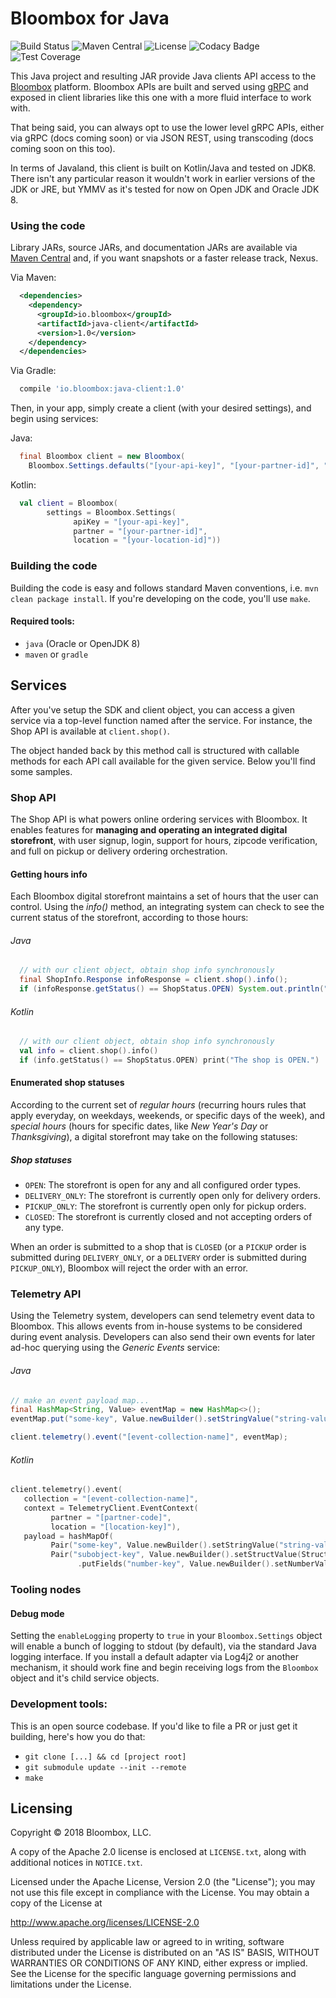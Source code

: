 # Bloombox for Java

![Build Status](https://travis-ci.org/Bloombox/Java.svg?branch=master) ![Maven Central](https://img.shields.io/maven-central/v/io.bloombox/java-client.svg) ![License](https://img.shields.io/badge/License-Apache%202.0-blue.svg) ![Codacy Badge](https://api.codacy.com/project/badge/Grade/e76289cfda1c44deb7fed137f504e164) ![Test Coverage](https://api.codeclimate.com/v1/badges/97f47bd5c867f368414a/test_coverage)

This Java project and resulting JAR provide Java clients API access to the [Bloombox](https://bloombox.io) platform.
Bloombox APIs are built and served using [gRPC](https://grpc.io) and exposed in client libraries like this one with a
more fluid interface to work with.

That being said, you can always opt to use the lower level gRPC APIs, either via gRPC (docs coming soon) or via JSON
REST, using transcoding (docs coming soon on this too).

In terms of Javaland, this client is built on Kotlin/Java and tested on JDK8. There isn't any particular reason it
wouldn't work in earlier versions of the JDK or JRE, but YMMV as it's tested for now on Open JDK and Oracle JDK 8.


### Using the code

Library JARs, source JARs, and documentation JARs are available via [Maven Central](http://search.maven.org/#search%7Cgav%7C1%7Cg%3A%22io.bloombox%22%20AND%20a%3A%22java-client%22) and, if you want snapshots or a faster release track, Nexus.

Via Maven:
```xml
  <dependencies>
    <dependency>
      <groupId>io.bloombox</groupId>
      <artifactId>java-client</artifactId>
      <version>1.0</version>
    </dependency>
  </dependencies>
```

Via Gradle:
```gradle
  compile 'io.bloombox:java-client:1.0'
```

Then, in your app, simply create a client (with your desired settings), and begin using services:

Java:

```java
  final Bloombox client = new Bloombox(
    Bloombox.Settings.defaults("[your-api-key]", "[your-partner-id]", "[your-location-id]"))
```

Kotlin:
```kotlin
  val client = Bloombox(
        settings = Bloombox.Settings(
              apiKey = "[your-api-key]",
              partner = "[your-partner-id]",
              location = "[your-location-id]"))
```


### Building the code

Building the code is easy and follows standard Maven conventions, i.e. `mvn clean package install`.
If you're developing on the code, you'll use `make`.

#### Required tools:

- `java` (Oracle or OpenJDK 8)
- `maven` or `gradle`


## Services

After you've setup the SDK and client object, you can access a given service via a top-level function named after the
service. For instance, the Shop API is available at `client.shop()`.

The object handed back by this method call is structured with callable methods for each API call available for the given
service. Below you'll find some samples.


### Shop API

The Shop API is what powers online ordering services with Bloombox. It enables features for **managing and operating an
integrated digital storefront**, with user signup, login, support for hours, zipcode verification, and full on pickup or
delivery ordering orchestration.

#### Getting hours info

Each Bloombox digital storefront maintains a set of hours that the user can control. Using the *info()* method, an
integrating system can check to see the current status of the storefront, according to those hours:

###### Java
```java
  // with our client object, obtain shop info synchronously
  final ShopInfo.Response infoResponse = client.shop().info();
  if (infoResponse.getStatus() == ShopStatus.OPEN) System.out.println("The shop is OPEN.");
```

###### Kotlin
```kotlin
  // with our client object, obtain shop info synchronously
  val info = client.shop().info()
  if (info.getStatus() == ShopStatus.OPEN) print("The shop is OPEN.")
```

#### Enumerated shop statuses

According to the current set of _regular hours_ (recurring hours rules that apply everyday, on weekdays, weekends, or
specific days of the week), and _special hours_ (hours for specific dates, like _New Year's Day_ or _Thanksgiving_), a
digital storefront may take on the following statuses:

##### Shop statuses
- `OPEN`: The storefront is open for any and all configured order types.
- `DELIVERY_ONLY`: The storefront is currently open only for delivery orders.
- `PICKUP_ONLY`: The storefront is currently open only for pickup orders.
- `CLOSED`: The storefront is currently closed and not accepting orders of any type.

When an order is submitted to a shop that is `CLOSED` (or a `PICKUP` order is submitted during `DELIVERY_ONLY`, or a
`DELIVERY` order is submitted during `PICKUP_ONLY`), Bloombox will reject the order with an error.

### Telemetry API

Using the Telemetry system, developers can send telemetry event data to Bloombox. This allows events from in-house
systems to be considered during event analysis. Developers can also send their own events for later ad-hoc querying
using the *Generic Events* service:

###### Java
```java
// make an event payload map...
final HashMap<String, Value> eventMap = new HashMap<>();
eventMap.put("some-key", Value.newBuilder().setStringValue("string-value").build());

client.telemetry().event("[event-collection-name]", eventMap);
```

###### Kotlin
```kotlin
client.telemetry().event(
   collection = "[event-collection-name]",
   context = TelemetryClient.EventContext(
         partner = "[partner-code]",
         location = "[location-key]"),
   payload = hashMapOf(
         Pair("some-key", Value.newBuilder().setStringValue("string-value").build()),
         Pair("subobject-key", Value.newBuilder().setStructValue(Struct.newBuilder()
               .putFields("number-key", Value.newBuilder().setNumberValue(id).build())).build())))
```

### Tooling nodes

#### Debug mode

Setting the `enableLogging` property to `true` in your `Bloombox.Settings` object will enable a bunch of logging to
stdout (by default), via the standard Java logging interface. If you install a default adapter via Log4j2 or another
mechanism, it should work fine and begin receiving logs from the `Bloombox` object and it's child service objects.


### Development tools:

This is an open source codebase. If you'd like to file a PR or just get it building, here's how you do that:

- `git clone [...] && cd [project root]`
- `git submodule update --init --remote`
- `make`


## Licensing

Copyright © 2018 Bloombox, LLC.

A copy of the Apache 2.0 license is enclosed at `LICENSE.txt`, along with
additional notices in `NOTICE.txt`.

Licensed under the Apache License, Version 2.0 (the "License");
you may not use this file except in compliance with the License.
You may obtain a copy of the License at

http://www.apache.org/licenses/LICENSE-2.0

Unless required by applicable law or agreed to in writing, software
distributed under the License is distributed on an "AS IS" BASIS,
WITHOUT WARRANTIES OR CONDITIONS OF ANY KIND, either express or implied.
See the License for the specific language governing permissions and
limitations under the License.
